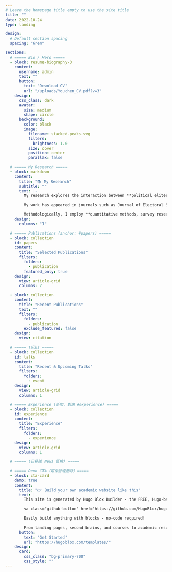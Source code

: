 ```yaml
---
# Leave the homepage title empty to use the site title
title: ""
date: 2022-10-24
type: landing

design:
  # Default section spacing
  spacing: "6rem"

sections:
  # ===== Bio / Hero =====
  - block: resume-biography-3
    content:
      username: admin
      text: ""
      button:
        text: "Download CV"
        url: "/uploads/Youchen_CV.pdf?v=3"
    design:
      css_class: dark
      avatar:
        size: medium
        shape: circle
      background:
        color: black
        image:
          filename: stacked-peaks.svg
          filters:
            brightness: 1.0
          size: cover
          position: center
          parallax: false

  # ===== My Research =====
  - block: markdown
    content:
      title: "📚 My Research"
      subtitle: ""
      text: |-
        My research explores the interaction between **political elites and voters**, with a focus on legislative politics, public opinion, and political behavior. I am particularly interested in how voters perceive and evaluate position changes by legislators and how these evaluations shape democratic representation.  

        My work has appeared in journals such as Journal of Electoral Studies and *Taiwanese Journal of Political Science*, and I have presented papers at major conferences including the **American Political Science Association Annual Meeting** and the **World Congress of Taiwan Studies**.  

        Methodologically, I employ **quantitative methods, survey research, and survey experiments** to investigate voter evaluations, representation, and legislative behavior.
    design:
      columns: "1"

  # ===== Publications (anchor: #papers) =====
  - block: collection
    id: papers
    content:
      title: "Selected Publications"
      filters:
        folders:
          - publication
        featured_only: true
    design:
      view: article-grid
      columns: 2

  - block: collection
    content:
      title: "Recent Publications"
      text: ""
      filters:
        folders:
          - publication
        exclude_featured: false
    design:
      view: citation

  # ===== Talks =====
  - block: collection
    id: talks
    content:
      title: "Recent & Upcoming Talks"
      filters:
        folders:
          - event
    design:
      view: article-grid
      columns: 1

  # ===== Experience (新加，對應 #experience) =====
  - block: collection
    id: experience
    content:
      title: "Experience"
      filters:
        folders:
          - experience
    design:
      view: article-grid
      columns: 1

  # ===== (已移除 News 區塊) =====

  # ===== Demo CTA（可保留或刪除）=====
  - block: cta-card
    demo: true
    content:
      title: "👉 Build your own academic website like this"
      text: |-
        This site is generated by Hugo Blox Builder - the FREE, Hugo-based open source website builder trusted by 250,000+ academics like you.

        <a class="github-button" href="https://github.com/HugoBlox/hugo-blox-builder" data-color-scheme="no-preference: light; light: light; dark: dark;" data-icon="octicon-star" data-size="large" data-show-count="true" aria-label="Star HugoBlox/hugo-blox-builder on GitHub">Star</a>

        Easily build anything with blocks - no-code required!
        
        From landing pages, second brains, and courses to academic resumés, conferences, and tech blogs.
      button:
        text: "Get Started"
        url: "https://hugoblox.com/templates/"
    design:
      card:
        css_class: "bg-primary-700"
        css_style: ""
---
```

